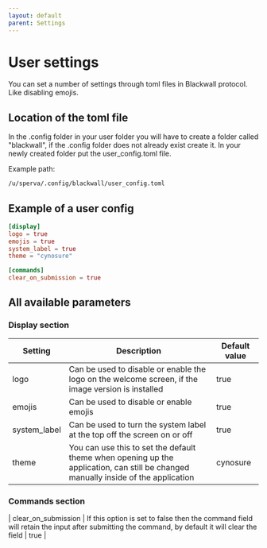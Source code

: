 ```yaml
---
layout: default
parent: Settings
---
```


# User settings

You can set a number of settings through toml files in Blackwall protocol. Like disabling emojis.

## Location of the toml file

In the .config folder in your user folder you will have to create a folder called "blackwall", if the .config folder does not already exist create it. In your newly created folder put the user_config.toml file.

Example path:

```txt
/u/sperva/.config/blackwall/user_config.toml
```

## Example of a user config

```toml
[display]
logo = true
emojis = true
system_label = true
theme = "cynosure"

[commands]
clear_on_submission = true
```

## All available parameters

### Display section

| Setting | Description | Default value |
|---------|-------------|---------|
| logo    | Can be used to disable or enable the logo on the welcome screen, if the image version is installed            | true        |
| emojis        | Can be used to disable or enable emojis | true        |
| system_label        | Can be used to turn the system label at the top off the screen on or off | true        |
| theme        | You can use this to set the default theme when opening up the application, can still be changed manually inside of the application | cynosure        |

### Commands section

| clear_on_submission        | If this option is set to false then the command field will retain the input after submitting the command, by default it will clear the field | true        |
